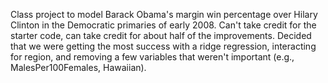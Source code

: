 Class project to model Barack Obama's margin win percentage over Hilary Clinton in the Democratic primaries of early 2008. Can't take credit for the starter code, can take credit for about half of the improvements. Decided that we were getting the most success with a ridge regression, interacting for region, and removing a few variables that weren't important (e.g., MalesPer100Females, Hawaiian).

